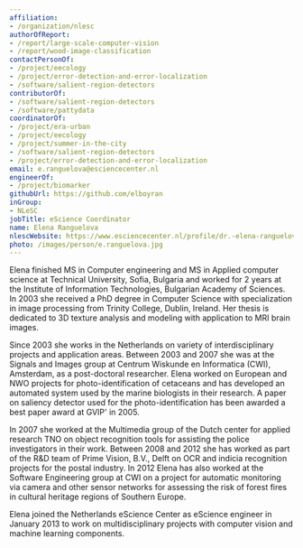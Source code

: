 ```yaml
---
affiliation:
- /organization/nlesc
authorOfReport:
- /report/large-scale-computer-vision
- /report/wood-image-classification
contactPersonOf:
- /project/eecology
- /project/error-detection-and-error-localization
- /software/salient-region-detectors
contributorOf:
- /software/salient-region-detectors
- /software/pattydata
coordinatorOf:
- /project/era-urban
- /project/eecology
- /project/summer-in-the-city
- /software/salient-region-detectors
- /project/error-detection-and-error-localization
email: e.ranguelova@esciencecenter.nl
engineerOf:
- /project/biomarker
githubUrl: https://github.com/elboyran
inGroup:
- NLeSC
jobTitle: eScience Coordinator
name: Elena Ranguelova
nlescWebsite: https://www.esciencecenter.nl/profile/dr.-elena-ranguelova
photo: /images/person/e.ranguelova.jpg
---
```

Elena finished MS in Computer engineering and MS in Applied computer science at Technical University, Sofia, Bulgaria and worked for 2 years at the Institute of Information Technologies, Bulgarian Academy of Sciences. In 2003 she received a PhD degree in Computer Science with specialization in image processing from Trinity College, Dublin, Ireland. Her thesis is dedicated to 3D texture analysis and modeling with application to MRI brain images.

Since 2003 she works in the Netherlands on variety of interdisciplinary projects and application areas. Between 2003 and 2007 she was at the Signals and Images group at Centrum Wiskunde en Informatica (CWI), Amsterdam, as a post-doctoral researcher. Elena worked on European and NWO projects for photo-identification of cetaceans and has developed an automated system used by the marine biologists in their research. A paper on saliency detector used for the photo-identification has been awarded a best paper award at GVIP' in 2005.

In 2007 she worked at the Multimedia group of the Dutch center for applied research TNO on object recognition tools for assisting the police investigators in their work. Between 2008 and 2012 she has worked as part of the R&D team of Prime Vision, B.V., Delft on OCR and indicia recognition projects for the postal industry. In 2012 Elena has also worked at the Software Engineering group at CWI on a project for automatic monitoring via camera and other sensor networks for assessing the risk of forest fires in cultural heritage regions of Southern Europe.

Elena joined the Netherlands eScience Center as eScience engineer in January 2013 to work on multidisciplinary projects with computer vision and machine learning components.
